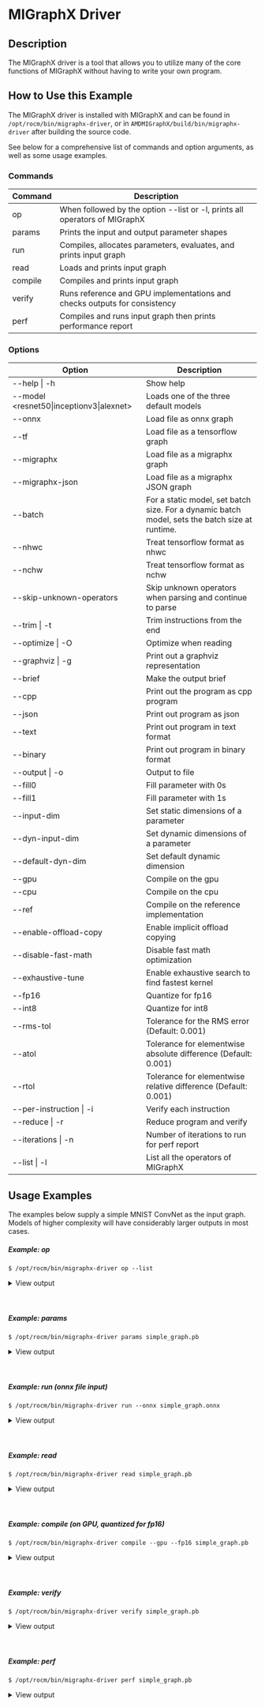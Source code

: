 # MIGraphX Driver

## Description
The MIGraphX driver is a tool that allows you to utilize many of the core functions of MIGraphX without having to write your own program. 

## How to Use this Example

The MIGraphX driver is installed with MIGraphX and can be found in `/opt/rocm/bin/migraphx-driver`, or in `AMDMIGraphX/build/bin/migraphx-driver` after building the source code. 

See below for a comprehensive list of commands and option arguments, as well as some usage examples.

### Commands
| Command | Description                                                                |
| ------- | -------------------------------------------------------------------------- |
| op      | When followed by the option --list or -l, prints all operators of MIGraphX |
| params  | Prints the input and output parameter shapes                               |
| run     | Compiles, allocates parameters, evaluates, and prints input graph          |
| read    | Loads and prints input graph                                               |
| compile | Compiles and prints input graph                                            |
| verify  | Runs reference and GPU implementations and checks outputs for consistency  |
| perf    | Compiles and runs input graph then prints performance report               |

### Options
| Option                                   | Description                                               |
| ---------------------------------------- | --------------------------------------------------------- |
| --help \| -h                             | Show help                                                 |
| --model <resnet50\|inceptionv3\|alexnet> | Loads one of the three default models                     |
| --onnx                                   | Load file as onnx graph                                   |
| --tf                                     | Load file as a tensorflow graph                           |
| --migraphx                               | Load file as a migraphx graph                             |
| --migraphx-json                          | Load file as a migraphx JSON graph                        |
| --batch                                  | For a static model, set batch size. For a dynamic batch model, sets the batch size at runtime.|
| --nhwc                                   | Treat tensorflow format as nhwc                           |
| --nchw                                   | Treat tensorflow format as nchw                           |
| --skip-unknown-operators                 | Skip unknown operators when parsing and continue to parse |
| --trim \| -t                             | Trim instructions from the end                            |
| --optimize \| -O                         | Optimize when reading                                     |
| --graphviz \| -g                         | Print out a graphviz representation                       |
| --brief                                  | Make the output brief                                     |
| --cpp                                    | Print out the program as cpp program                      |
| --json                                   | Print out program as json                                 |
| --text                                   | Print out program in text format                          |
| --binary                                 | Print out program in binary format                        |
| --output \| -o                           | Output to file                                            |
| --fill0                                  | Fill parameter with 0s                                    |
| --fill1                                  | Fill parameter with 1s                                    |
| --input-dim                              | Set static dimensions of a parameter                      |
| --dyn-input-dim                          | Set dynamic dimensions of a parameter                     |
| --default-dyn-dim                        | Set default dynamic dimension                             |
| --gpu                                    | Compile on the gpu                                        |
| --cpu                                    | Compile on the cpu                                        |
| --ref                                    | Compile on the reference implementation                   |
| --enable-offload-copy                    | Enable implicit offload copying                           |
| --disable-fast-math                      | Disable fast math optimization                            |
| --exhaustive-tune                        | Enable exhaustive search to find fastest kernel           |
| --fp16                                   | Quantize for fp16                                         |
| --int8                                   | Quantize for int8                                         |
| --rms-tol                                | Tolerance for the RMS error (Default: 0.001)              |
| --atol                                   | Tolerance for elementwise absolute difference (Default: 0.001) |
| --rtol                                   | Tolerance for elementwise relative difference (Default: 0.001) |
| --per-instruction \| -i                  | Verify each instruction                                   |
| --reduce \| -r                           | Reduce program and verify                                 |
| --iterations \| -n                       | Number of iterations to run for perf report               |
| --list \| -l                             | List all the operators of MIGraphX                        |

## Usage Examples
The examples below supply a simple MNIST ConvNet as the input graph. Models of higher complexity will have considerably larger outputs in most cases.

##### Example: op
```
$ /opt/rocm/bin/migraphx-driver op --list
```

<details>
<summary>View output</summary>

```
@literal
@param
@return
abs
acos
acosh
add
argmax
argmin
as_shape
asin
asinh
atan
atanh
batch_norm_inference
broadcast
capture
ceil
check_context::migraphx::gpu::context
clip
concat
contiguous
convert
convolution
cos
cosh
deconvolution
div
dot
elu
equal
erf
exp
flatten
floor
gather
gpu::abs
gpu::acos
gpu::acosh
gpu::add
gpu::add_clip
gpu::add_gelu
gpu::add_gelu_new
gpu::add_relu
gpu::add_tanh
gpu::argmax
gpu::argmin
gpu::asin
gpu::asinh
gpu::atan
gpu::atanh
gpu::batch_norm_inference
gpu::ceil
gpu::clip
gpu::concat
gpu::contiguous
gpu::conv_bias
gpu::conv_bias_relu
gpu::convert
gpu::convolution
gpu::cos
gpu::cosh
gpu::deconv
gpu::div
gpu::elu
gpu::equal
gpu::erf
gpu::exp
gpu::floor
gpu::gather
gpu::gelu
gpu::gelu_new
gpu::gemm
gpu::greater
gpu::layernorm
gpu::leaky_relu
gpu::less
gpu::log
gpu::logsoftmax
gpu::lrn
gpu::max
gpu::min
gpu::mul
gpu::mul_add
gpu::mul_add_relu
gpu::pad
gpu::pooling
gpu::pow
gpu::prelu
gpu::quant_convolution
gpu::quant_gemm
gpu::recip
gpu::record_event
gpu::reduce_max
gpu::reduce_mean
gpu::reduce_min
gpu::reduce_prod
gpu::reduce_sum
gpu::relu
gpu::rnn_var_sl_last_output
gpu::rnn_var_sl_shift_output
gpu::rnn_var_sl_shift_sequence
gpu::round
gpu::rsqrt
gpu::set_stream
gpu::sigmoid
gpu::sign
gpu::sin
gpu::sinh
gpu::softmax
gpu::sqdiff
gpu::sqrt
gpu::sub
gpu::tan
gpu::tanh
gpu::triadd
gpu::triadd_clip
gpu::triadd_relu
gpu::triadd_sigmoid
gpu::triadd_tanh
gpu::wait_event
greater
gru
hip::allocate
hip::copy
hip::copy_from_gpu
hip::copy_to_gpu
hip::hip_allocate_memory
hip::hip_copy_literal
identity
im2col
leaky_relu
less
load
log
logsoftmax
lrn
lstm
max
min
mul
multibroadcast
neg
outline
pad
pooling
pow
prelu
quant_convolution
quant_dot
recip
reduce_max
reduce_mean
reduce_min
reduce_prod
reduce_sum
ref::batch_norm_inference
ref::convolution
ref::deconvolution
ref::dot
ref::elu
ref::im2col
ref::leaky_relu
ref::logsoftmax
ref::lrn
ref::op
ref::pad
ref::pooling_average
ref::pooling_max
ref::quant_convolution
ref::rnn_var_sl_last_output
ref::softmax
relu
reshape
rnn
rnn_last_cell_output
rnn_last_hs_output
rnn_var_sl_last_output
rnn_var_sl_shift_output
rnn_var_sl_shift_sequence
round
rsqrt
scalar
sigmoid
sign
sin
sinh
slice
softmax
sqdiff
sqrt
squeeze
sub
tan
tanh
transpose
undefined
unknown:
unsqueeze
```

</details>
<br/><br/>

##### Example: params
```
$ /opt/rocm/bin/migraphx-driver params simple_graph.pb 
```

<details>
<summary>View output</summary>

```
Reading: simple_graph.pb
x: float_type, {1, 28, 28}, {784, 28, 1}
```

</details>
<br/><br/>

##### Example: run (onnx file input)
```
$ /opt/rocm/bin/migraphx-driver run --onnx simple_graph.onnx
```

<details>
<summary>View output</summary>

```
Compiling ... 
Reading: simple_graph.onnx
@0 = check_context::migraphx::gpu::context -> float_type, {}, {}
@1 = hip::hip_allocate_memory[shape=float_type, {256}, {1},id=scratch] -> float_type, {256}, {1}
@2 = hip::hip_copy_literal[id=@literal:1] -> float_type, {784, 128}, {128, 1}
x:0 = @param:x:0 -> float_type, {1, 28, 28}, {784, 28, 1}
@3 = reshape[dims={-1, 784}](x:0) -> float_type, {1, 784}, {784, 1}
@4 = load[offset=0,end=512](@1) -> float_type, {1, 128}, {128, 1}
@5 = gpu::gemm[alpha=1,beta=0](@3,@2,@4) -> float_type, {1, 128}, {128, 1}
@6 = hip::hip_copy_literal[id=@literal:0] -> float_type, {128}, {1}
@7 = hip::hip_copy_literal[id=@literal:2] -> float_type, {10}, {1}
@8 = hip::hip_copy_literal[id=@literal:3] -> float_type, {128, 10}, {10, 1}
@9 = multibroadcast[output_lens={1, 128}](@6) -> float_type, {1, 128}, {0, 1}
@10 = load[offset=512,end=1024](@1) -> float_type, {1, 128}, {128, 1}
@11 = gpu::add_relu(@5,@9,@10) -> float_type, {1, 128}, {128, 1}
@12 = load[offset=0,end=40](@1) -> float_type, {1, 10}, {10, 1}
@13 = gpu::gemm[alpha=1,beta=0](@11,@8,@12) -> float_type, {1, 10}, {10, 1}
@14 = multibroadcast[output_lens={1, 10}](@7) -> float_type, {1, 10}, {0, 1}
@15 = load[offset=40,end=80](@1) -> float_type, {1, 10}, {10, 1}
@16 = gpu::add(@13,@14,@15) -> float_type, {1, 10}, {10, 1}
#output_0 = @param:#output_0 -> float_type, {1, 10}, {10, 1}
@17 = gpu::softmax[axis=1](@16,#output_0) -> float_type, {1, 10}, {10, 1}
@18 = @return(@17)

Allocating params ... 
@0 = check_context::migraphx::gpu::context -> float_type, {}, {}
@1 = hip::hip_allocate_memory[shape=float_type, {256}, {1},id=scratch] -> float_type, {256}, {1}
@2 = hip::hip_copy_literal[id=@literal:1] -> float_type, {784, 128}, {128, 1}
x:0 = @param:x:0 -> float_type, {1, 28, 28}, {784, 28, 1}
@3 = reshape[dims={-1, 784}](x:0) -> float_type, {1, 784}, {784, 1}
@4 = load[offset=0,end=512](@1) -> float_type, {1, 128}, {128, 1}
@5 = gpu::gemm[alpha=1,beta=0](@3,@2,@4) -> float_type, {1, 128}, {128, 1}
@6 = hip::hip_copy_literal[id=@literal:0] -> float_type, {128}, {1}
@7 = hip::hip_copy_literal[id=@literal:2] -> float_type, {10}, {1}
@8 = hip::hip_copy_literal[id=@literal:3] -> float_type, {128, 10}, {10, 1}
@9 = multibroadcast[output_lens={1, 128}](@6) -> float_type, {1, 128}, {0, 1}
@10 = load[offset=512,end=1024](@1) -> float_type, {1, 128}, {128, 1}
@11 = gpu::add_relu(@5,@9,@10) -> float_type, {1, 128}, {128, 1}
@12 = load[offset=0,end=40](@1) -> float_type, {1, 10}, {10, 1}
@13 = gpu::gemm[alpha=1,beta=0](@11,@8,@12) -> float_type, {1, 10}, {10, 1}
@14 = multibroadcast[output_lens={1, 10}](@7) -> float_type, {1, 10}, {0, 1}
@15 = load[offset=40,end=80](@1) -> float_type, {1, 10}, {10, 1}
@16 = gpu::add(@13,@14,@15) -> float_type, {1, 10}, {10, 1}
#output_0 = @param:#output_0 -> float_type, {1, 10}, {10, 1}
@17 = gpu::softmax[axis=1](@16,#output_0) -> float_type, {1, 10}, {10, 1}
@18 = @return(@17)
```

</details>
<br/><br/>

##### Example: read
```
$ /opt/rocm/bin/migraphx-driver read simple_graph.pb 
```

<details>
<summary>View output</summary>

```
Reading: simple_graph.pb
@0 = @literal{0.0136018, -0.0839988, 0.0375392, 0.0613085, -0.125795, 0.176185, 0.0761055, 0.0093384, -0.110057, -0.170587} -> float_type, {10}, {1}
@1 = @literal{ ... } -> float_type, {128, 10}, {10, 1}
@2 = @literal{ ... } -> float_type, {128}, {1}
@3 = @literal{ ... } -> float_type, {784, 128}, {128, 1}
@4 = @literal{-1, 784} -> int32_type, {2}, {1}
x = @param:x -> float_type, {1, 28, 28}, {784, 28, 1}
@5 = reshape[dims={-1, 784}](x) -> float_type, {1, 784}, {784, 1}
@6 = identity(@3) -> float_type, {784, 128}, {128, 1}
@7 = dot[alpha=1,beta=1](@5,@6) -> float_type, {1, 128}, {128, 1}
@8 = identity(@2) -> float_type, {128}, {1}
@9 = broadcast[axis=1,dims={1, 128}](@8) -> float_type, {1, 128}, {0, 1}
@10 = add(@7,@9) -> float_type, {1, 128}, {128, 1}
@11 = relu(@10) -> float_type, {1, 128}, {128, 1}
@12 = identity(@1) -> float_type, {128, 10}, {10, 1}
@13 = dot[alpha=1,beta=1](@11,@12) -> float_type, {1, 10}, {10, 1}
@14 = identity(@0) -> float_type, {10}, {1}
@15 = broadcast[axis=1,dims={1, 10}](@14) -> float_type, {1, 10}, {0, 1}
@16 = add(@13,@15) -> float_type, {1, 10}, {10, 1}
@17 = softmax[axis=1](@16) -> float_type, {1, 10}, {10, 1}
@18 = identity(@17) -> float_type, {1, 10}, {10, 1}
```

</details>
<br/><br/>

##### Example: compile (on GPU, quantized for fp16)
```
$ /opt/rocm/bin/migraphx-driver compile --gpu --fp16 simple_graph.pb
```

<details>
<summary>View output</summary>

```
Compiling ... 
Reading: simple_graph.pb
@0 = check_context::migraphx::gpu::context -> float_type, {}, {}
@1 = hip::hip_allocate_memory[shape=float_type, {456}, {1},id=scratch] -> float_type, {456}, {1}
@2 = hip::hip_copy_literal[id=@literal:0] -> half_type, {784, 128}, {128, 1}
@3 = load[offset=256,end=1824](@1) -> half_type, {1, 28, 28}, {784, 28, 1}
x = @param:x -> float_type, {1, 28, 28}, {784, 28, 1}
@4 = gpu::convert[target_type=1](x,@3) -> half_type, {1, 28, 28}, {784, 28, 1}
@5 = reshape[dims={-1, 784}](@4) -> half_type, {1, 784}, {784, 1}
@6 = load[offset=0,end=256](@1) -> half_type, {1, 128}, {128, 1}
@7 = gpu::gemm[alpha=1,beta=0](@5,@2,@6) -> half_type, {1, 128}, {128, 1}
@8 = hip::hip_copy_literal[id=@literal:2] -> half_type, {128, 10}, {10, 1}
@9 = hip::hip_copy_literal[id=@literal:1] -> half_type, {128}, {1}
@10 = hip::hip_copy_literal[id=@literal:3] -> half_type, {10}, {1}
@11 = load[offset=256,end=512](@1) -> half_type, {1, 128}, {128, 1}
@12 = broadcast[axis=1,dims={1, 128}](@9) -> half_type, {1, 128}, {0, 1}
@13 = gpu::add_relu(@7,@12,@11) -> half_type, {1, 128}, {128, 1}
@14 = load[offset=0,end=20](@1) -> half_type, {1, 10}, {10, 1}
@15 = gpu::gemm[alpha=1,beta=0](@13,@8,@14) -> half_type, {1, 10}, {10, 1}
@16 = broadcast[axis=1,dims={1, 10}](@10) -> half_type, {1, 10}, {0, 1}
@17 = load[offset=20,end=40](@1) -> half_type, {1, 10}, {10, 1}
@18 = gpu::add(@15,@16,@17) -> half_type, {1, 10}, {10, 1}
@19 = load[offset=0,end=20](@1) -> half_type, {1, 10}, {10, 1}
@20 = gpu::softmax[axis=1](@18,@19) -> half_type, {1, 10}, {10, 1}
output = @param:output -> float_type, {1, 10}, {10, 1}
@21 = gpu::convert[target_type=2](@20,output) -> float_type, {1, 10}, {10, 1}
```

</details>
<br/><br/>

##### Example: verify
```
$ /opt/rocm/bin/migraphx-driver verify simple_graph.pb
```

<details>
<summary>View output</summary>

```
Reading: simple_graph.pb
@0 = @literal{0.0136018, -0.0839988, 0.0375392, 0.0613085, -0.125795, 0.176185, 0.0761055, 0.0093384, -0.110057, -0.170587} -> float_type, {10}, {1}
@1 = @literal{ ... } -> float_type, {128, 10}, {10, 1}
@2 = @literal{ ... } -> float_type, {128}, {1}
@3 = @literal{ ... } -> float_type, {784, 128}, {128, 1}
@4 = @literal{-1, 784} -> int32_type, {2}, {1}
x = @param:x -> float_type, {1, 28, 28}, {784, 28, 1}
@5 = reshape[dims={-1, 784}](x) -> float_type, {1, 784}, {784, 1}
@6 = identity(@3) -> float_type, {784, 128}, {128, 1}
@7 = dot[alpha=1,beta=1](@5,@6) -> float_type, {1, 128}, {128, 1}
@8 = identity(@2) -> float_type, {128}, {1}
@9 = broadcast[axis=1,dims={1, 128}](@8) -> float_type, {1, 128}, {0, 1}
@10 = add(@7,@9) -> float_type, {1, 128}, {128, 1}
@11 = relu(@10) -> float_type, {1, 128}, {128, 1}
@12 = identity(@1) -> float_type, {128, 10}, {10, 1}
@13 = dot[alpha=1,beta=1](@11,@12) -> float_type, {1, 10}, {10, 1}
@14 = identity(@0) -> float_type, {10}, {1}
@15 = broadcast[axis=1,dims={1, 10}](@14) -> float_type, {1, 10}, {0, 1}
@16 = add(@13,@15) -> float_type, {1, 10}, {10, 1}
@17 = softmax[axis=1](@16) -> float_type, {1, 10}, {10, 1}
@18 = identity(@17) -> float_type, {1, 10}, {10, 1}

@0 = @literal{0.0136018, -0.0839988, 0.0375392, 0.0613085, -0.125795, 0.176185, 0.0761055, 0.0093384, -0.110057, -0.170587} -> float_type, {10}, {1}
@1 = @literal{ ... } -> float_type, {128, 10}, {10, 1}
@2 = @literal{ ... } -> float_type, {128}, {1}
@3 = @literal{ ... } -> float_type, {784, 128}, {128, 1}
@4 = @literal{-1, 784} -> int32_type, {2}, {1}
x = @param:x -> float_type, {1, 28, 28}, {784, 28, 1}
@5 = reshape[dims={-1, 784}](x) -> float_type, {1, 784}, {784, 1}
@6 = identity(@3) -> float_type, {784, 128}, {128, 1}
@7 = dot[alpha=1,beta=1](@5,@6) -> float_type, {1, 128}, {128, 1}
@8 = identity(@2) -> float_type, {128}, {1}
@9 = broadcast[axis=1,dims={1, 128}](@8) -> float_type, {1, 128}, {0, 1}
@10 = add(@7,@9) -> float_type, {1, 128}, {128, 1}
@11 = relu(@10) -> float_type, {1, 128}, {128, 1}
@12 = identity(@1) -> float_type, {128, 10}, {10, 1}
@13 = dot[alpha=1,beta=1](@11,@12) -> float_type, {1, 10}, {10, 1}
@14 = identity(@0) -> float_type, {10}, {1}
@15 = broadcast[axis=1,dims={1, 10}](@14) -> float_type, {1, 10}, {0, 1}
@16 = add(@13,@15) -> float_type, {1, 10}, {10, 1}
@17 = softmax[axis=1](@16) -> float_type, {1, 10}, {10, 1}
@18 = identity(@17) -> float_type, {1, 10}, {10, 1}

@0 = @literal{0.0136018, -0.0839988, 0.0375392, 0.0613085, -0.125795, 0.176185, 0.0761055, 0.0093384, -0.110057, -0.170587} -> float_type, {10}, {1}
@1 = @literal{ ... } -> float_type, {128, 10}, {10, 1}
@2 = @literal{ ... } -> float_type, {128}, {1}
@3 = @literal{ ... } -> float_type, {784, 128}, {128, 1}
x = @param:x -> float_type, {1, 28, 28}, {784, 28, 1}
@4 = ref::reshape[dims={-1, 784}](x) -> float_type, {1, 784}, {784, 1}
@5 = ref::identity(@3) -> float_type, {784, 128}, {128, 1}
@6 = ref::dot[alpha=1,beta=1](@4,@5) -> float_type, {1, 128}, {128, 1}
@7 = ref::identity(@2) -> float_type, {128}, {1}
@8 = ref::broadcast[axis=1,dims={1, 128}](@7) -> float_type, {1, 128}, {0, 1}
@9 = ref::contiguous(@8) -> float_type, {1, 128}, {128, 1}
@10 = ref::add(@6,@9) -> float_type, {1, 128}, {128, 1}
@11 = ref::relu(@10) -> float_type, {1, 128}, {128, 1}
@12 = ref::identity(@1) -> float_type, {128, 10}, {10, 1}
@13 = ref::dot[alpha=1,beta=1](@11,@12) -> float_type, {1, 10}, {10, 1}
@14 = ref::identity(@0) -> float_type, {10}, {1}
@15 = ref::broadcast[axis=1,dims={1, 10}](@14) -> float_type, {1, 10}, {0, 1}
@16 = ref::contiguous(@15) -> float_type, {1, 10}, {10, 1}
@17 = ref::add(@13,@16) -> float_type, {1, 10}, {10, 1}
@18 = ref::softmax[axis=1](@17) -> float_type, {1, 10}, {10, 1}
@19 = ref::identity(@18) -> float_type, {1, 10}, {10, 1}

@0 = check_context::migraphx::gpu::context -> float_type, {}, {}
@1 = hip::hip_allocate_memory[shape=float_type, {256}, {1},id=scratch] -> float_type, {256}, {1}
@2 = hip::hip_copy_literal[id=@literal:3] -> float_type, {784, 128}, {128, 1}
x = @param:x -> float_type, {1, 28, 28}, {784, 28, 1}
@3 = load[offset=0,end=512](@1) -> float_type, {1, 128}, {128, 1}
@4 = reshape[dims={-1, 784}](x) -> float_type, {1, 784}, {784, 1}
@5 = gpu::gemm[alpha=1,beta=0](@4,@2,@3) -> float_type, {1, 128}, {128, 1}
@6 = hip::hip_copy_literal[id=@literal:1] -> float_type, {128, 10}, {10, 1}
@7 = hip::hip_copy_literal[id=@literal:2] -> float_type, {128}, {1}
@8 = hip::hip_copy_literal[id=@literal:0] -> float_type, {10}, {1}
@9 = load[offset=512,end=1024](@1) -> float_type, {1, 128}, {128, 1}
@10 = broadcast[axis=1,dims={1, 128}](@7) -> float_type, {1, 128}, {0, 1}
@11 = gpu::add_relu(@5,@10,@9) -> float_type, {1, 128}, {128, 1}
@12 = load[offset=40,end=80](@1) -> float_type, {1, 10}, {10, 1}
@13 = gpu::gemm[alpha=1,beta=0](@11,@6,@12) -> float_type, {1, 10}, {10, 1}
@14 = load[offset=0,end=40](@1) -> float_type, {1, 10}, {10, 1}
@15 = broadcast[axis=1,dims={1, 10}](@8) -> float_type, {1, 10}, {0, 1}
@16 = gpu::add(@13,@15,@14) -> float_type, {1, 10}, {10, 1}
output = @param:output -> float_type, {1, 10}, {10, 1}
@17 = gpu::softmax[axis=1](@16,output) -> float_type, {1, 10}, {10, 1}
```

</details>
<br/><br/>

##### Example: perf
```
$ /opt/rocm/bin/migraphx-driver perf simple_graph.pb
```

<details>
<summary>View output</summary>

```
Compiling ... 
Reading: simple_graph.pb
@0 = check_context::migraphx::gpu::context -> float_type, {}, {}
@1 = hip::hip_allocate_memory[shape=float_type, {256}, {1},id=scratch] -> float_type, {256}, {1}
@2 = hip::hip_copy_literal[id=@literal:3] -> float_type, {784, 128}, {128, 1}
@3 = load[offset=0,end=512](@1) -> float_type, {1, 128}, {128, 1}
x = @param:x -> float_type, {1, 28, 28}, {784, 28, 1}
@4 = reshape[dims={-1, 784}](x) -> float_type, {1, 784}, {784, 1}
@5 = gpu::gemm[alpha=1,beta=0](@4,@2,@3) -> float_type, {1, 128}, {128, 1}
@6 = hip::hip_copy_literal[id=@literal:1] -> float_type, {128, 10}, {10, 1}
@7 = hip::hip_copy_literal[id=@literal:0] -> float_type, {10}, {1}
@8 = hip::hip_copy_literal[id=@literal:2] -> float_type, {128}, {1}
@9 = broadcast[axis=1,dims={1, 128}](@8) -> float_type, {1, 128}, {0, 1}
@10 = load[offset=512,end=1024](@1) -> float_type, {1, 128}, {128, 1}
@11 = gpu::add_relu(@5,@9,@10) -> float_type, {1, 128}, {128, 1}
@12 = load[offset=0,end=40](@1) -> float_type, {1, 10}, {10, 1}
@13 = gpu::gemm[alpha=1,beta=0](@11,@6,@12) -> float_type, {1, 10}, {10, 1}
@14 = broadcast[axis=1,dims={1, 10}](@7) -> float_type, {1, 10}, {0, 1}
@15 = load[offset=40,end=80](@1) -> float_type, {1, 10}, {10, 1}
@16 = gpu::add(@13,@14,@15) -> float_type, {1, 10}, {10, 1}
output = @param:output -> float_type, {1, 10}, {10, 1}
@17 = gpu::softmax[axis=1](@16,output) -> float_type, {1, 10}, {10, 1}

Allocating params ... 
Running performance report ... 
@0 = check_context::migraphx::gpu::context -> float_type, {}, {}: 0.00057782ms, 1%
@1 = hip::hip_allocate_memory[shape=float_type, {256}, {1},id=scratch] -> float_type, {256}, {1}: 0.000295ms, 1%
@2 = hip::hip_copy_literal[id=@literal:3] -> float_type, {784, 128}, {128, 1}: 0.00027942ms, 1%
@3 = load[offset=0,end=512](@1) -> float_type, {1, 128}, {128, 1}: 0.000232ms, 1%
x = @param:x -> float_type, {1, 28, 28}, {784, 28, 1}: 0.0003206ms, 1%
@4 = reshape[dims={-1, 784}](x) -> float_type, {1, 784}, {784, 1}: 0.00033842ms, 1%
@5 = gpu::gemm[alpha=1,beta=0](@4,@2,@3) -> float_type, {1, 128}, {128, 1}: 0.212592ms, 52%
@6 = hip::hip_copy_literal[id=@literal:1] -> float_type, {128, 10}, {10, 1}: 0.00085822ms, 1%
@7 = hip::hip_copy_literal[id=@literal:0] -> float_type, {10}, {1}: 0.000382ms, 1%
@8 = hip::hip_copy_literal[id=@literal:2] -> float_type, {128}, {1}: 0.0003486ms, 1%
@9 = broadcast[axis=1,dims={1, 128}](@8) -> float_type, {1, 128}, {0, 1}: 0.000299ms, 1%
@10 = load[offset=512,end=1024](@1) -> float_type, {1, 128}, {128, 1}: 0.000234ms, 1%
@11 = gpu::add_relu(@5,@9,@10) -> float_type, {1, 128}, {128, 1}: 0.0416597ms, 11%
@12 = load[offset=0,end=40](@1) -> float_type, {1, 10}, {10, 1}: 0.0007548ms, 1%
@13 = gpu::gemm[alpha=1,beta=0](@11,@6,@12) -> float_type, {1, 10}, {10, 1}: 0.0733071ms, 18%
@14 = broadcast[axis=1,dims={1, 10}](@7) -> float_type, {1, 10}, {0, 1}: 0.00088142ms, 1%
@15 = load[offset=40,end=80](@1) -> float_type, {1, 10}, {10, 1}: 0.000408ms, 1%
@16 = gpu::add(@13,@14,@15) -> float_type, {1, 10}, {10, 1}: 0.0410144ms, 10%
output = @param:output -> float_type, {1, 10}, {10, 1}: 0.0010222ms, 1%
@17 = gpu::softmax[axis=1](@16,output) -> float_type, {1, 10}, {10, 1}: 0.0385636ms, 10%

Summary:
gpu::gemm: 0.285899ms, 69%
gpu::add_relu: 0.0416597ms, 11%
gpu::add: 0.0410144ms, 10%
gpu::softmax: 0.0385636ms, 10%
hip::hip_copy_literal: 0.00186824ms, 1%
load: 0.0016288ms, 1%
@param: 0.0013428ms, 1%
broadcast: 0.00118042ms, 1%
check_context::migraphx::gpu::context: 0.00057782ms, 1%
reshape: 0.00033842ms, 1%
hip::hip_allocate_memory: 0.000295ms, 1%

Rate: 2866.1/sec
Total time: 0.348906ms
Total instructions time: 0.414369ms
Overhead time: 0.00348144ms, -0.0654627ms
Overhead: 1%, -19%
```

</details>
<br/><br/>
